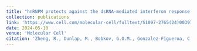 ```yaml
---
title: "hnRNPM protects against the dsRNA-mediated interferon response by repressing LINE-associated cryptic splicing"
collection: publications
link: 'https://www.cell.com/molecular-cell/fulltext/S1097-2765(24)00397-6'
date: 2024-05-10
venue: 'Molecular Cell'
citation: 'Zheng, R., Dunlap, M., Bobkov, G.O.M., Gonzalez-Figueroa, C., Patel, K.J., Lyu, J., Quinones-Valdez, G., & Xiao, X. (2024). hnRNPM protects against the dsRNA-mediated interferon response by repressing LINE-associated cryptic splicing. Molecular Cell. https://doi.org/10.1016/j.molcel.2024.05.010'
---
```


